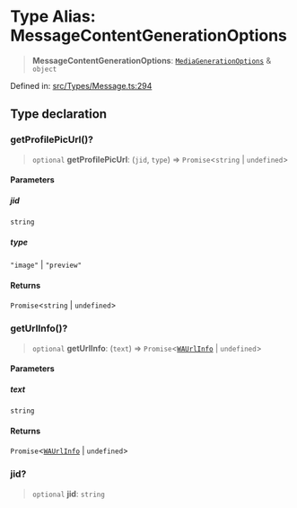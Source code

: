 # Type Alias: MessageContentGenerationOptions

> **MessageContentGenerationOptions**: [`MediaGenerationOptions`](MediaGenerationOptions.md) & `object`

Defined in: [src/Types/Message.ts:294](https://github.com/Fokusdotid/bail/blob/8a30cf93a8ac726f06d1ad6578695812a8253e53/src/Types/Message.ts#L294)

## Type declaration

### getProfilePicUrl()?

> `optional` **getProfilePicUrl**: (`jid`, `type`) => `Promise`\<`string` \| `undefined`\>

#### Parameters

##### jid

`string`

##### type

`"image"` | `"preview"`

#### Returns

`Promise`\<`string` \| `undefined`\>

### getUrlInfo()?

> `optional` **getUrlInfo**: (`text`) => `Promise`\<[`WAUrlInfo`](../interfaces/WAUrlInfo.md) \| `undefined`\>

#### Parameters

##### text

`string`

#### Returns

`Promise`\<[`WAUrlInfo`](../interfaces/WAUrlInfo.md) \| `undefined`\>

### jid?

> `optional` **jid**: `string`
